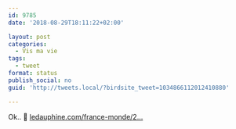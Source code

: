 ```yaml
---
id: 9785
date: '2018-08-29T18:11:22+02:00'

layout: post
categories:
  - Vis ma vie
tags:
  - tweet
format: status
publish_social: no
guid: 'http://tweets.local/?birdsite_tweet=1034866112012410880'

---
```


Ok.. 🤔 [ledauphine.com/france-monde/2…](https://www.ledauphine.com/france-monde/2018/08/29/pendant-4-ans-ce-couple-s-y-est-mal-pris-pour-faire-un-enfant)
